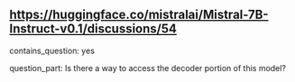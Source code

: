 ## https://huggingface.co/mistralai/Mistral-7B-Instruct-v0.1/discussions/54

contains_question: yes

question_part: Is there a way to access the decoder portion of this model?